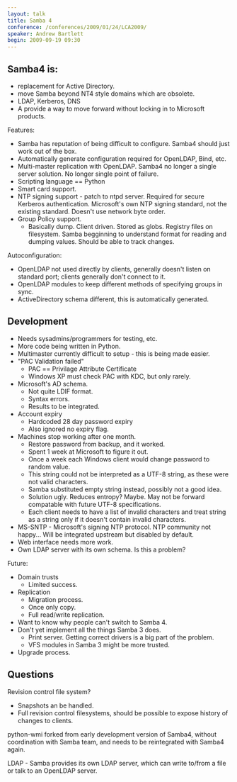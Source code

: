 ```yaml
---
layout: talk
title: Samba 4
conference: /conferences/2009/01/24/LCA2009/
speaker: Andrew Bartlett
begin: 2009-09-19 09:30  
---
```

## Samba4 is:

* replacement for Active Directory.
* move Samba beyond NT4 style domains which are obsolete.
* LDAP, Kerberos, DNS
* A provide a way to move forward without locking in to Microsoft products.

Features:

* Samba has reputation of being difficult to configure.  Samba4 should just work out of the box.
* Automatically generate configuration required for OpenLDAP, Bind, etc.
* Multi-master replication with OpenLDAP. Samba4 no longer a single server solution. No longer
single point of failure.
* Scripting language == Python
* Smart card support.
* NTP signing support - patch to ntpd server. Required for secure Kerberos
authentication. Microsoft's own NTP signing standard, not the existing
standard. Doesn't use network byte order.
* Group Policy support.
  * Basically dump. Client driven. Stored as globs. Registry files on
filesystem. Samba begginning to understand format for reading and dumping
values. Should be able to track changes.

Autoconfiguration:

* OpenLDAP not used directly by clients, generally doesn't listen on standard
port; clients generally don't connect to it.
* OpenLDAP modules to keep different methods of specifying groups in sync.
* ActiveDirectory schema different, this is automatically generated.

## Development

* Needs sysadmins/programmers for testing, etc.
* More code being written in Python.
* Multimaster currently difficult to setup - this is being made easier.
* "PAC Validation failed"
  * PAC == Privilage Attribute Certificate
  * Windows XP must check PAC with KDC, but only rarely.
* Microsoft's AD schema.
  * Not quite LDIF format.
  * Syntax errors.
  * Results to be integrated.
* Account expiry
  * Hardcoded 28 day password expiry
  * Also ignored no expiry flag.
* Machines stop working after one month.
  * Restore password from backup, and it worked.
  * Spent 1 week at Microsoft to figure it out.
  * Once a week each Windows client would change password to random value.
  * This string could not be interpreted as a UTF-8 string, as these were not valid characters.
  * Samba substituted empty string instead, possibly not a good idea.
  * Solution ugly. Reduces entropy? Maybe. May not be forward compatable with future UTF-8 specifications.
  * Each client needs to have a list of invalid characters and treat string as a string only if it doesn't contain invalid characters.
* MS-SNTP - Microsoft's signing NTP protocol. NTP community not happy... Will be integrated upstream but disabled by default.
* Web interface needs more work.
* Own LDAP server with its own schema. Is this a problem?

Future:

* Domain trusts
  * Limited success.
* Replication
  * Migration process.
  * Once only copy.
  * Full read/write replication.
* Want to know why people can't switch to Samba 4.
* Don't yet implement all the things Samba 3 does.
  * Print server. Getting correct drivers is a big part of the problem.
  * VFS modules in Samba 3 might be more trusted.
* Upgrade process.

## Questions

Revision control file system?

* Snapshots an be handled.
* Full revision control filesystems, should be possible to expose history of changes to clients.

python-wmi forked from early development version of Samba4, without coordination with Samba team, and needs to be reintegrated
with Samba4 again.

LDAP - Samba provides its own LDAP server, which can write to/from a file or talk to an OpenLDAP server.
